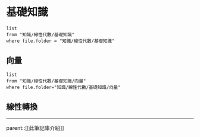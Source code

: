 # 基礎知識
```dataview 
list
from "知識/線性代數/基礎知識"
where file.folder = "知識/線性代數/基礎知識"
```
##    向量
```dataview
list
from "知識/線性代數/基礎知識/向量"
where file.folder="知識/線性代數/基礎知識/向量"
```
## 線性轉換


- - -
parent::[[此筆記庫介紹]]